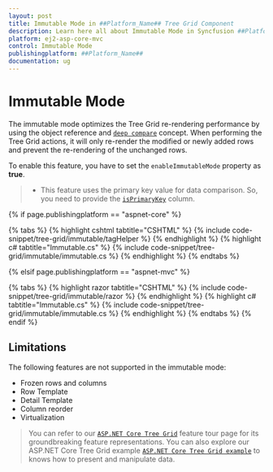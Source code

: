 ```yaml
---
layout: post
title: Immutable Mode in ##Platform_Name## Tree Grid Component
description: Learn here all about Immutable Mode in Syncfusion ##Platform_Name## Tree Grid component of Syncfusion Essential JS 2 and more.
platform: ej2-asp-core-mvc
control: Immutable Mode
publishingplatform: ##Platform_Name##
documentation: ug
---
```



# Immutable Mode

The immutable mode optimizes the Tree Grid re-rendering performance by using the object reference and [`deep compare`](https://dmitripavlutin.com/how-to-compare-objects-in-javascript/#4-deep-equality) concept. When performing the Tree Grid actions, it will only re-render the modified or newly added rows and prevent the re-rendering of the unchanged rows.

To enable this feature, you have to set the `enableImmutableMode` property as **true**.

>* This feature uses the primary key value for data comparison. So, you need to provide the [`isPrimaryKey`](https://help.syncfusion.com/cr/aspnetcore-js2/Syncfusion.EJ2.TreeGrid.TreeGridColumn.html#Syncfusion_EJ2_TreeGrid_TreeGridColumn_IsPrimaryKey) column.

{% if page.publishingplatform == "aspnet-core" %}

{% tabs %}
{% highlight cshtml tabtitle="CSHTML" %}
{% include code-snippet/tree-grid/immutable/tagHelper %}
{% endhighlight %}
{% highlight c# tabtitle="Immutable.cs" %}
{% include code-snippet/tree-grid/immutable/immutable.cs %}
{% endhighlight %}
{% endtabs %}

{% elsif page.publishingplatform == "aspnet-mvc" %}

{% tabs %}
{% highlight razor tabtitle="CSHTML" %}
{% include code-snippet/tree-grid/immutable/razor %}
{% endhighlight %}
{% highlight c# tabtitle="Immutable.cs" %}
{% include code-snippet/tree-grid/immutable/immutable.cs %}
{% endhighlight %}
{% endtabs %}
{% endif %}



## Limitations

The following features are not supported in the immutable mode:

* Frozen rows and columns
* Row Template
* Detail Template
* Column reorder
* Virtualization

> You can refer to our  [`ASP.NET Core Tree Grid`](https://www.syncfusion.com/aspnet-core-ui-controls/tree-grid) feature tour page for its groundbreaking feature representations. You can also explore our ASP.NET Core Tree Grid example [`ASP.NET Core Tree Grid example`](https://ej2.syncfusion.com/aspnetcore/TreeGrid/Overview#/material) to knows how to present and manipulate data.